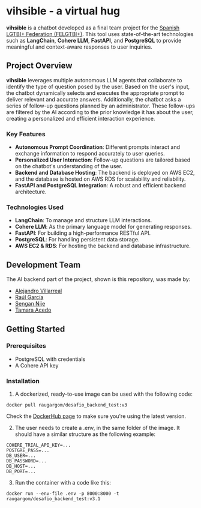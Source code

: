 # vihsible - a virtual hug

**vihsible** is a chatbot developed as a final team project for the [Spanish LGTBI+ Federation (FELGTBI+)](https://felgtbi.org/). This tool uses state-of-the-art technologies such as **LangChain**, **Cohere LLM**, **FastAPI**, and **PostgreSQL** to provide meaningful and context-aware responses to user inquiries.  

## Project Overview  

**vihsible** leverages multiple autonomous LLM agents that collaborate to identify the type of question posed by the user. Based on the user's input, the chatbot dynamically selects and executes the appropriate prompt to deliver relevant and accurate answers. Additionally, the chatbot asks a series of follow-up questions planned by an administrator. These follow-ups are filtered by the AI according to the prior knowledge it has about the user, creating a personalized and efficient interaction experience.  

### Key Features  
- **Autonomous Prompt Coordination**: Different prompts interact and exchange information to respond accurately to user queries.
- **Personalized User Interaction**: Follow-up questions are tailored based on the chatbot's understanding of the user.  
- **Backend and Database Hosting**: The backend is deployed on AWS EC2, and the database is hosted on AWS RDS for scalability and reliability.  
- **FastAPI and PostgreSQL Integration**: A robust and efficient backend architecture.  

### Technologies Used  
- **LangChain**: To manage and structure LLM interactions.  
- **Cohere LLM**: As the primary language model for generating responses.  
- **FastAPI**: For building a high-performance RESTful API.  
- **PostgreSQL**: For handling persistent data storage.  
- **AWS EC2 & RDS**: For hosting the backend and database infrastructure.  

## Development Team  
The AI backend part of the project, shown is this repository, was made by:
- [Alejandro Villarreal](https://github.com/alexvillaro2003)
- [Raúl García](https://github.com/RauGarGom)
- [Sengan Nije](https://github.com/sengan9)
- [Tamara Acedo](https://github.com/alexvillaro2003)

## Getting Started  

### Prerequisites  
- PostgreSQL with credentials
- A Cohere API key

### Installation
1. A dockerized, ready-to-use image can be used with the following code:
  ```
  docker pull raugargom/desafio_backend_test:v3
  ```
Check the [DockerHub page](https://hub.docker.com/repository/docker/raugargom/desafio_backend_test/general) to make sure you're using the latest version.

2. The user needs to create a .env, in the same folder of the image. It should have a similar structure as the following example:
```
COHERE_TRIAL_API_KEY=...
POSTGRE_PASS=...
DB_USER=...
DB_PASSWORD=...
DB_HOST=...
DB_PORT=...
```
3. Run the container with a code like this:
```
docker run --env-file .env -p 8000:8000 -t raugargom/desafio_backend_test:v3.1
```


    

